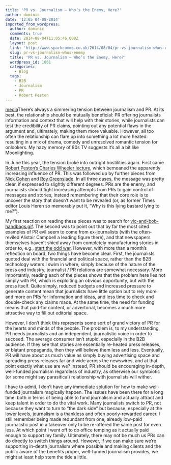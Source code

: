 ```yaml
---
title: 'PR vs. Journalism – Who’s the Enemy, Here?'
author: dominic
date: '12:05 04-08-2014'
imported_from_wordpress:
  author: dominic
  comments: true
  date: 2014-08-04T11:05:46.000Z
  layout: post
  link: 'http://www.sparkcomms.co.uk/2014/08/04/pr-vs-journalism-whos-enemy/'
  slug: pr-vs-journalism-whos-enemy
  title: 'PR vs. Journalism – Who’s the Enemy, Here?'
  wordpress_id: 1861
  categories:
    - Blog
  tags:
    - B2B
    - Journalism
    - PR
    - Robert Peston
---
```


[media](newspaper.png)There’s always a simmering tension between journalism and PR. At its best, the relationship should be mutually beneficial: PR offering journalists information and context that will help with their stories, while journalists can test the credibility of PR claims, pointing out any potential flaws in the argument and, ultimately, making them more valuable. However, all too often the relationship can flare up into something a lot more heated: resulting in a mix of drama, comedy and unresolved romantic tension for onlookers. My hazy memory of 80s TV suggests it’s all a bit like Moonlighting.

In June this year, the tension broke into outright hostilities again. First came [Robert Peston’s Charles Wheeler lecture](http://www.theguardian.com/media/2014/jun/06/robert-peston-threat-journalism-native-ads-charles-wheeler-lecture-full-text), which bemoaned the apparently increasing influence of PR. This was followed up by further pieces from [Nick Cohen](http://standpointmag.co.uk/screen-july-august-14-propaganda-shouldnt-pay-nick-cohen-alastair-campbell) and [Roy Greenslade](http://www.theguardian.com/media/greenslade/2014/jun/30/marketingandpr-newspapers). In all three cases, the message was pretty clear, if expressed to slightly different degrees. PRs are the enemy, and journalists should fight increasing attempts from PRs to gain control of messages and stories, instead remembering that their core role is to uncover the story that doesn’t want to be revealed (or, as former Times editor Louis Heren so memorably put it, “Why is this lying bastard lying to me?”).

My first reaction on reading these pieces was to search for [vic-and-bob-handbags.gif](http://www.youtube.com/watch?v=4-PIckHrZ0o). The second was to point out that by far the most cited examples of PR evil seem to come from ex-journalists (with the often-reviled Alistair Campbell a leading figure there), and that newspapers themselves haven’t shied away from completely manufacturing stories in order to, e.g., [start the odd war](http://en.wikipedia.org/wiki/Propaganda_of_the_Spanish_American_War). However, with more than a month’s reflection on board, two things have become clear. First, the journalists quoted deal with the financial and political space, rather than the B2B technology waters I swim in where, simply because of the nature of the press and industry, journalist / PR relations are somewhat necessary. More importantly, reading each of the pieces shows that the problem here lies not simply with PR, which is exploiting an obvious opportunity, but with the press itself. Quite simply, reduced budgets and increased pressure to generate content mean that journalists have little option but to rely more and more on PRs for information and ideas, and less time to check and double-check any claims made. At the same time, the need for funding means that paid-for content, or advertorial, becomes a much more attractive way to fill out editorial space.

However, I don’t think this represents some sort of grand victory of PR for the hearts and minds of the people. The problem is, to my understanding, PR needs journalists and an independent, journalistic voice in order to succeed. The average consumer isn’t stupid, especially in the B2B audience. If they see that stories are essentially re-heated press releases, or blatant propaganda, then they will believe them less and less. Eventually, PR will have about as much value as simply buying advertising space and spreading press releases far and wide across the newswires, and at that point exactly what use are we? Instead, PR should be encouraging in-depth, well-funded journalism regardless of industry, as otherwise our symbiotic (or some might say parasitical) relationship with journalists will wither.

I have to admit, I don’t have any immediate solution for how to make well-funded journalism magically happen. The issues have been there for a long time: both in terms of being able to fund journalism and actually attract and keep talent in order to do the vital work. Many journalists switch to PR, not because they want to turn to “the dark side” but because, especially at the lower levels, journalism is a thankless and often poorly-rewarded career. I still remember being made redundant from one, already low-paid journalistic post in a takeover only to be re-offered the same post for even less. At which point I went off to do office temping as it actually paid enough to support my family. Ultimately, there may not be much us PRs can do directly to switch things around. However, if we can make sure we’re supporting in-depth journalism where possible and making clients and the public aware of the benefits proper, well-funded journalism provides, we might at least help stem the tide a little.
